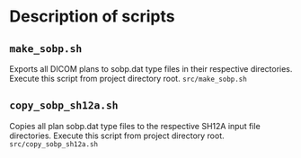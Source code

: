 # Description of scripts


## `make_sobp.sh`
Exports all DICOM plans to sobp.dat type files in their respective directories.
Execute this script from project directory root.
`src/make_sobp.sh`


## `copy_sobp_sh12a.sh`
Copies all plan sobp.dat type files to the respective SH12A input file directories.
Execute this script from project directory root.
`src/copy_sobp_sh12a.sh`
